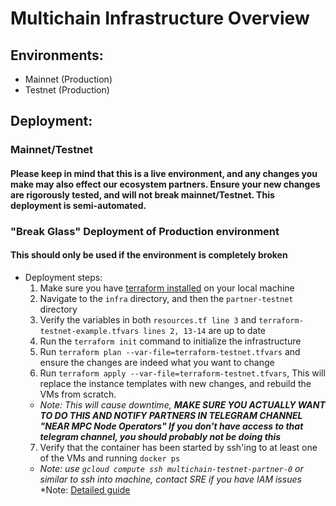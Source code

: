 # Multichain Infrastructure Overview

## Environments:
- Mainnet (Production)
- Testnet (Production)

## Deployment:

### Mainnet/Testnet
#### Please keep in mind that this is a live environment, and any changes you make may also effect our ecosystem partners. Ensure your new changes are rigorously tested, and will not break mainnet/Testnet. This deployment is semi-automated.
### "Break Glass" Deployment of Production environment
#### **This should only be used if the environment is completely broken**
  - Deployment steps:
    1. Make sure you have [terraform installed](https://developer.hashicorp.com/terraform/install) on your local machine
    2. Navigate to the `infra` directory, and then the `partner-testnet` directory
    3. Verify the variables in both `resources.tf line 3` and `terraform-testnet-example.tfvars lines 2, 13-14` are up to date
    4. Run the `terraform init` command to initialize the infrastructure
    5. Run `terraform plan --var-file=terraform-testnet.tfvars` and ensure the changes are indeed what you want to change
    6. Run `terraform apply --var-file=terraform-testnet.tfvars`, This will replace the instance templates with new changes, and rebuild the VMs from scratch.
      - *Note: This will cause downtime, **MAKE SURE YOU ACTUALLY WANT TO DO THIS AND NOTIFY PARTNERS IN TELEGRAM CHANNEL "NEAR MPC Node Operators" If you don't have access to that telegram channel, you should probably not be doing this***
    7. Verify that the container has been started by ssh'ing to at least one of the VMs and running `docker ps`
    - *Note: use ```gcloud compute ssh multichain-testnet-partner-0``` or similar to ssh into machine, contact SRE if you have IAM issues*
*Note: [Detailed guide](https://docs.google.com/document/d/1trjDL1oP57lHN9ZdhIbSSpxKMWwUmiBUyri4XKlHiHE/edit?usp=sharing)